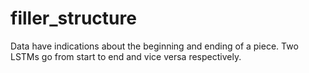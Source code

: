 # filler_structure
Data have indications about the beginning and ending of a piece. Two LSTMs go from start to end and vice versa respectively.
